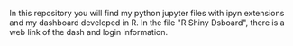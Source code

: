 In this repository you will find my python jupyter files with ipyn extensions and my dashboard developed in R. In the file "R Shiny Dsboard", there is a web link of the dash and login information. 
